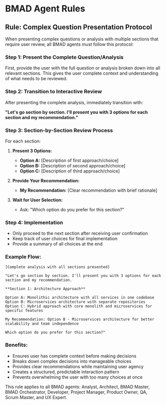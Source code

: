# BMAD Agent Rules

## Rule: Complex Question Presentation Protocol

When presenting complex questions or analysis with multiple sections that require user review, all BMAD agents must follow this protocol:

### Step 1: Present the Complete Question/Analysis
First, provide the user with the full question or analysis broken down into all relevant sections. This gives the user complete context and understanding of what needs to be reviewed.

### Step 2: Transition to Interactive Review
After presenting the complete analysis, immediately transition with:

**"Let's go section by section. I'll present you with 3 options for each section and my recommendation."**

### Step 3: Section-by-Section Review Process
For each section:

1. **Present 3 Options:**
   - **Option A:** [Description of first approach/choice]
   - **Option B:** [Description of second approach/choice] 
   - **Option C:** [Description of third approach/choice]

2. **Provide Your Recommendation:**
   - **My Recommendation:** [Clear recommendation with brief rationale]

3. **Wait for User Selection:**
   - Ask: "Which option do you prefer for this section?"

### Step 4: Implementation
- Only proceed to the next section after receiving user confirmation
- Keep track of user choices for final implementation
- Provide a summary of all choices at the end

### Example Flow:
```
[Complete analysis with all sections presented]

"Let's go section by section. I'll present you with 3 options for each section and my recommendation.

**Section 1: Architecture Approach**

Option A: Monolithic architecture with all services in one codebase
Option B: Microservices architecture with separate repositories  
Option C: Hybrid approach with core monolith and microservices for specific features

My Recommendation: Option B - Microservices architecture for better scalability and team independence

Which option do you prefer for this section?"
```

### Benefits:
- Ensures user has complete context before making decisions
- Breaks down complex decisions into manageable choices
- Provides clear recommendations while maintaining user agency
- Creates a structured, predictable interaction pattern
- Prevents overwhelming the user with too many choices at once

This rule applies to all BMAD agents: Analyst, Architect, BMAD Master, BMAD Orchestrator, Developer, Project Manager, Product Owner, QA, Scrum Master, and UX Expert.
